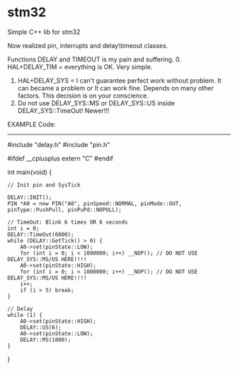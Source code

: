 # stm32
Simple C++ lib for stm32

Now realized pin, interrupts and delay\timeout classes.

Functions DELAY and TIMEOUT is my pain and suffering.
0. HAL+DELAY_TIM = everything is OK. Very simple.
1. HAL+DELAY_SYS = I can't guarantee perfect work without problem. It can became a problem or It can work fine. Depends on many other factors. This decision is on your conscience.
2. Do not use DELAY_SYS::MS or DELAY_SYS::US inside DELAY_SYS::TimeOut! Newer!!!





EXAMPLE Code:
_____________________________________________________________________________________________________


#include "delay.h"
#include "pin.h"

#ifdef __cplusplus
extern "C"
#endif


int main(void) {

	// Init pin and SysTick	
	
	DELAY::INIT();
	PIN *A0 = new PIN("A0", pinSpeed::NORMAL, pinMode::OUT, pinType::PushPull, pinPuPd::NOPULL);

	// TimeOut: Blink 6 times OR 6 seconds
	int i = 0;
	DELAY::TimeOut(6000);
	while (DELAY::GetTick() > 0) {
		A0->set(pinState::LOW);
		for (int i = 0; i < 1000000; i++) __NOP(); // DO NOT USE DELAY_SYS::MS/US HERE!!!!
		A0->set(pinState::HIGH);
		for (int i = 0; i < 1000000; i++) __NOP(); // DO NOT USE DELAY_SYS::MS/US HERE!!!!
		i++;
		if (i > 5) break;
	}

	// Delay
	while (1) {
		A0->set(pinState::HIGH);
		DELAY::US(6);
		A0->set(pinState::LOW);
		DELAY::MS(1000);
	}
}
